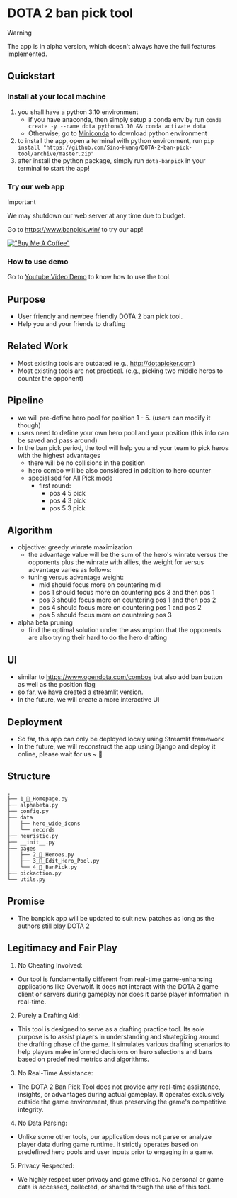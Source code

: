 # DOTA 2 ban pick tool 
> [!WARNING]
> The app is in alpha version, which doesn't always have the full features implemented. 

## Quickstart
### Install at your local machine
1. you shall have a python 3.10 environment 
   - if you have anaconda, then simply setup a conda env by run `conda create -y --name dota python=3.10 && conda activate dota`
   - Otherwise, go to [Miniconda](https://docs.conda.io/projects/miniconda/en/latest/miniconda-install.html) to download python environment
2. to install the app, open a terminal with python environment, run `pip install "https://github.com/Sino-Huang/DOTA-2-ban-pick-tool/archive/master.zip"`
3. after install the python package, simply run `dota-banpick` in your terminal to start the app!
### Try our web app
> [!IMPORTANT]
> We may shutdown our web server at any time due to budget. 

Go to https://www.banpick.win/ to try our app!

[!["Buy Me A Coffee"](https://www.buymeacoffee.com/assets/img/custom_images/orange_img.png)](https://www.buymeacoffee.com/huangsukaig)

### How to use demo 
Go to [Youtube Video Demo](https://youtu.be/krG0LuIItCw) to know how to use the tool.

## Purpose 
- User friendly and newbee friendly DOTA 2 ban pick tool. 
- Help you and your friends to drafting 

## Related Work 
- Most existing tools are outdated (e.g., http://dotapicker.com)
- Most existing tools are not practical. (e.g., picking two middle heros to counter the opponent)

## Pipeline 
- we will pre-define hero pool for position 1 - 5. (users can modify it though)
- users need to define your own hero pool and your position (this info can be saved and pass around)
- In the ban pick period, the tool will help you and your team to pick heros with the highest advantages 
  - there will be no collisions in the position 
  - hero combo will be also considered in addition to hero counter
  - specialised for All Pick mode
    - first round: 
      - pos 4 5 pick
      - pos 4 3 pick
      - pos 5 3 pick


## Algorithm 
- objective: greedy winrate maximization 
  - the advantage value will be the sum of the hero's winrate versus the opponents plus the winrate with allies, the weight for versus advantage varies as follows: 
  - tuning versus advantage weight:
    - mid should focus more on countering mid
    - pos 1 should focus more on countering pos 3 and then pos 1
    - pos 3 should focus more on countering pos 1 and then pos 2
    - pos 4 should focus more on countering pos 1 and pos 2
    - pos 5 should focus more on countering pos 3 
- alpha beta pruning 
  - find the optimal solution under the assumption that the opponents are also trying their hard to do the hero drafting

## UI
- similar to https://www.opendota.com/combos but also add ban button as well as the position flag
- so far, we have created a streamlit version.
- In the future, we will create a more interactive UI

## Deployment 
- So far, this app can only be deployed localy using Streamlit framework
- In the future, we will reconstruct the app using Django and deploy it online, please wait for us ~ 💖

## Structure 
```
.
├── 1_🎃_Homepage.py
├── alphabeta.py
├── config.py
├── data
│   ├── hero_wide_icons
│   └── records
├── heuristic.py
├── __init__.py
├── pages
│   ├── 2_🐻_Heroes.py
│   ├── 3_🌊_Edit_Hero_Pool.py
│   └── 4_🤕_BanPick.py
├── pickaction.py
└── utils.py
```

## Promise
- The banpick app will be updated to suit new patches as long as the authors still play DOTA 2 

## Legitimacy and Fair Play
1. No Cheating Involved:
  - Our tool is fundamentally different from real-time game-enhancing applications like Overwolf. It does not interact with the DOTA 2 game client or servers during gameplay nor does it parse player information in real-time.

2. Purely a Drafting Aid:
  - This tool is designed to serve as a drafting practice tool. Its sole purpose is to assist players in understanding and strategizing around the drafting phase of the game. It simulates various drafting scenarios to help players make informed decisions on hero selections and bans based on predefined metrics and algorithms.

3. No Real-Time Assistance:
  - The DOTA 2 Ban Pick Tool does not provide any real-time assistance, insights, or advantages during actual gameplay. It operates exclusively outside the game environment, thus preserving the game's competitive integrity.

4. No Data Parsing:
  - Unlike some other tools, our application does not parse or analyze player data during game runtime. It strictly operates based on predefined hero pools and user inputs prior to engaging in a game.

5. Privacy Respected:
  - We highly respect user privacy and game ethics. No personal or game data is accessed, collected, or shared through the use of this tool.